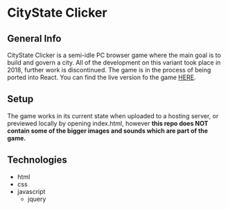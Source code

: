 # CityState Clicker

## General Info

CityState Clicker is a semi-idle PC browser game where the main goal is to build and govern a city.
All of the development on this variant took place in 2018, further work is discontinued. The game is in the process of being ported into React.
You can find the live version fo the game [HERE](http://citystateclicker.atwebpages.com/). 

## Setup

The game works in its current state when uploaded to a hosting server, or previewed locally by opening index.html, however **this repo does NOT contain some of the bigger images and sounds which are part of the game.**

## Technologies

* html
* css
* javascript
    * jquery

